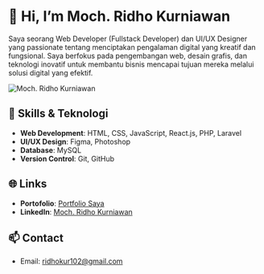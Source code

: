 # 👋 Hi, I’m **Moch. Ridho Kurniawan**

Saya seorang Web Developer (Fullstack Developer) dan UI/UX Designer yang passionate tentang menciptakan pengalaman digital yang kreatif dan fungsional. Saya berfokus pada pengembangan web, desain grafis, dan teknologi inovatif untuk membantu bisnis mencapai tujuan mereka melalui solusi digital yang efektif.

![Moch. Ridho Kurniawan](https://avatars.githubusercontent.com/u/your-github-id?s=200) <!-- Ganti URL dengan foto profil Anda -->

## 🚀 **Skills & Teknologi**

- **Web Development**: HTML, CSS, JavaScript, React.js, PHP, Laravel
- **UI/UX Design**: Figma, Photoshop
- **Database**: MySQL
- **Version Control**: Git, GitHub

## 🌐 **Links**

- **Portofolio**: [Portfolio Saya](https://your-portfolio-link.com)
- **LinkedIn**: [Moch. Ridho Kurniawan](https://www.linkedin.com/in/your-linkedin-profile)

## 📫 **Contact**

- Email: [ridhokur102@gmail.com](mailto:your-email@example.com)
